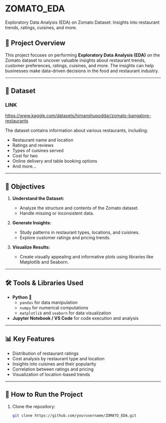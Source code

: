 # ZOMATO_EDA
Exploratory Data Analysis (EDA) on Zomato Dataset: Insights into restaurant trends, ratings, cuisines, and more.

## 📖 Project Overview
This project focuses on performing **Exploratory Data Analysis (EDA)** on the Zomato dataset to uncover valuable insights about restaurant trends, customer preferences, ratings, cuisines, and more. The insights can help businesses make data-driven decisions in the food and restaurant industry.

---

## 📂 Dataset

### LINK 
https://www.kaggle.com/datasets/himanshupoddar/zomato-bangalore-restaurants

The dataset contains information about various restaurants, including:
- Restaurant name and location
- Ratings and reviews
- Types of cuisines served
- Cost for two
- Online delivery and table booking options
- And more...

---

## 🎯 Objectives
1. **Understand the Dataset:**
   - Analyze the structure and contents of the Zomato dataset.
   - Handle missing or inconsistent data.
   
2. **Generate Insights:**
   - Study patterns in restaurant types, locations, and cuisines.
   - Explore customer ratings and pricing trends.
   
3. **Visualize Results:**
   - Create visually appealing and informative plots using libraries like Matplotlib and Seaborn.

---

## 🛠️ Tools & Libraries Used
- **Python** 🐍
  - `pandas` for data manipulation
  - `numpy` for numerical computations
  - `matplotlib` and `seaborn` for data visualization
- **Jupyter Notebook / VS Code** for code execution and analysis

---

## 📊 Key Features
- Distribution of restaurant ratings
- Cost analysis by restaurant type and location
- Insights into cuisines and their popularity
- Correlation between ratings and pricing
- Visualization of location-based trends

---

## 🚀 How to Run the Project
1. Clone the repository:
   ```bash
   git clone https://github.com/yourusername/ZOMATO_EDA.git
